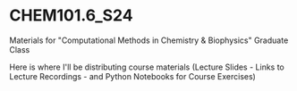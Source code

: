 # CHEM101.6_S24
Materials for "Computational Methods in Chemistry &amp; Biophysics" Graduate Class 

Here is where I'll be distributing course materials (Lecture Slides - Links to Lecture Recordings - and Python Notebooks for Course Exercises)
